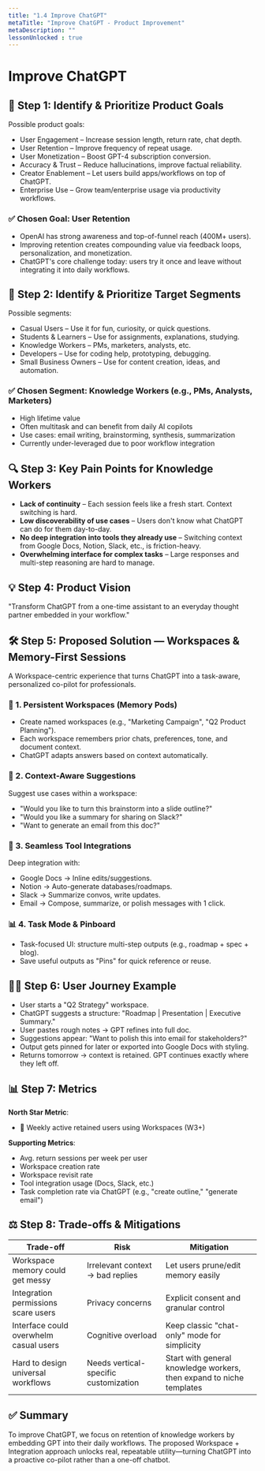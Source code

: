 ```yaml
---
title: "1.4 Improve ChatGPT"
metaTitle: "Improve ChatGPT - Product Improvement"
metaDescription: ""
lessonUnlocked : true
---
```

# Improve ChatGPT 

## 🎯 Step 1: Identify & Prioritize Product Goals
Possible product goals:
- User Engagement – Increase session length, return rate, chat depth.
- User Retention – Improve frequency of repeat usage.
- User Monetization – Boost GPT-4 subscription conversion.
- Accuracy & Trust – Reduce hallucinations, improve factual reliability.
- Creator Enablement – Let users build apps/workflows on top of ChatGPT.
- Enterprise Use – Grow team/enterprise usage via productivity workflows.

### ✅ Chosen Goal: User Retention
- OpenAI has strong awareness and top-of-funnel reach (400M+ users).
- Improving retention creates compounding value via feedback loops, personalization, and monetization.
- ChatGPT's core challenge today: users try it once and leave without integrating it into daily workflows.

## 👥 Step 2: Identify & Prioritize Target Segments
Possible segments:
- Casual Users – Use it for fun, curiosity, or quick questions.
- Students & Learners – Use for assignments, explanations, studying.
- Knowledge Workers – PMs, marketers, analysts, etc.
- Developers – Use for coding help, prototyping, debugging.
- Small Business Owners – Use for content creation, ideas, and automation.

### ✅ Chosen Segment: Knowledge Workers (e.g., PMs, Analysts, Marketers)
- High lifetime value
- Often multitask and can benefit from daily AI copilots
- Use cases: email writing, brainstorming, synthesis, summarization
- Currently under-leveraged due to poor workflow integration

## 🔍 Step 3: Key Pain Points for Knowledge Workers
- **Lack of continuity** – Each session feels like a fresh start. Context switching is hard.
- **Low discoverability of use cases** – Users don't know what ChatGPT can do for them day-to-day.
- **No deep integration into tools they already use** – Switching context from Google Docs, Notion, Slack, etc., is friction-heavy.
- **Overwhelming interface for complex tasks** – Large responses and multi-step reasoning are hard to manage.

## 💡 Step 4: Product Vision
"Transform ChatGPT from a one-time assistant to an everyday thought partner embedded in your workflow."

## 🛠️ Step 5: Proposed Solution — Workspaces & Memory-First Sessions
A Workspace-centric experience that turns ChatGPT into a task-aware, personalized co-pilot for professionals.

### 🧠 1. Persistent Workspaces (Memory Pods)
- Create named workspaces (e.g., "Marketing Campaign", "Q2 Product Planning").
- Each workspace remembers prior chats, preferences, tone, and document context.
- ChatGPT adapts answers based on context automatically.

### 🧭 2. Context-Aware Suggestions
Suggest use cases within a workspace:
- "Would you like to turn this brainstorm into a slide outline?"
- "Would you like a summary for sharing on Slack?"
- "Want to generate an email from this doc?"

### 🔗 3. Seamless Tool Integrations
Deep integration with:
- Google Docs → Inline edits/suggestions.
- Notion → Auto-generate databases/roadmaps.
- Slack → Summarize convos, write updates.
- Email → Compose, summarize, or polish messages with 1 click.

### 📊 4. Task Mode & Pinboard
- Task-focused UI: structure multi-step outputs (e.g., roadmap + spec + blog).
- Save useful outputs as "Pins" for quick reference or reuse.

## 🧑‍💻 Step 6: User Journey Example
- User starts a "Q2 Strategy" workspace.
- ChatGPT suggests a structure: "Roadmap | Presentation | Executive Summary."
- User pastes rough notes → GPT refines into full doc.
- Suggestions appear: "Want to polish this into email for stakeholders?"
- Output gets pinned for later or exported into Google Docs with styling.
- Returns tomorrow → context is retained. GPT continues exactly where they left off.

## 📊 Step 7: Metrics
**North Star Metric**:
- 🧠 Weekly active retained users using Workspaces (W3+)

**Supporting Metrics**:
- Avg. return sessions per week per user
- Workspace creation rate
- Workspace revisit rate
- Tool integration usage (Docs, Slack, etc.)
- Task completion rate via ChatGPT (e.g., "create outline," "generate email")

## ⚖️ Step 8: Trade-offs & Mitigations

| Trade-off | Risk | Mitigation |
|-----------|------|------------|
| Workspace memory could get messy | Irrelevant context → bad replies | Let users prune/edit memory easily |
| Integration permissions scare users | Privacy concerns | Explicit consent and granular control |
| Interface could overwhelm casual users | Cognitive overload | Keep classic "chat-only" mode for simplicity |
| Hard to design universal workflows | Needs vertical-specific customization | Start with general knowledge workers, then expand to niche templates |

## ✅ Summary
To improve ChatGPT, we focus on retention of knowledge workers by embedding GPT into their daily workflows. The proposed Workspace + Integration approach unlocks real, repeatable utility—turning ChatGPT into a proactive co-pilot rather than a one-off chatbot.